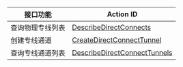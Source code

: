 | 接口功能 | Action ID | 
|---------|---------|
| 查询物理专线列表 | [DescribeDirectConnects](http://tcecqpoc.fsphere.cn/document/api/216/9345) | 
| 创建专线通道 | [CreateDirectConnectTunnel](http://tcecqpoc.fsphere.cn/document/api/216/9343) | 
| 查询专线通道列表 | [DescribeDirectConnectTunnels](http://tcecqpoc.fsphere.cn/document/api/216/9344) |
